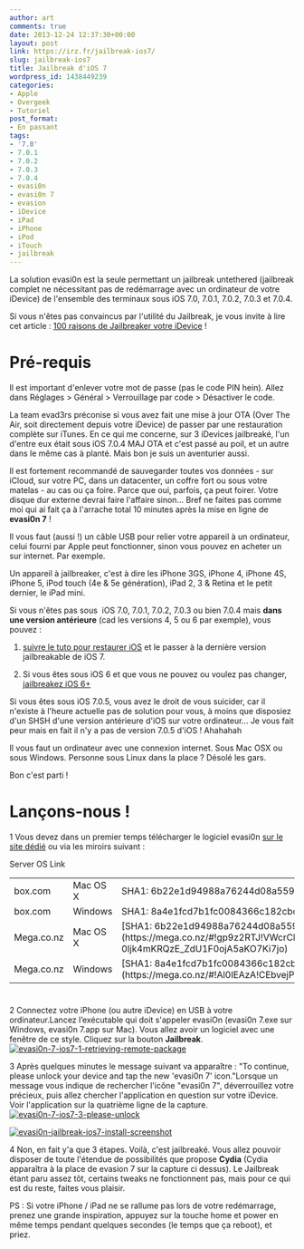 ```yaml
---
author: art
comments: true
date: 2013-12-24 12:37:30+00:00
layout: post
link: https://irz.fr/jailbreak-ios7/
slug: jailbreak-ios7
title: Jailbreak d'iOS 7
wordpress_id: 1438449239
categories:
- Apple
- Overgeek
- Tutoriel
post_format:
- En passant
tags:
- '7.0'
- 7.0.1
- 7.0.2
- 7.0.3
- 7.0.4
- evasi0n
- evasi0n 7
- evasion
- iDevice
- iPad
- iPhone
- iPod
- iTouch
- jailbreak
---
```


La solution evasi0n est la seule permettant un jailbreak untethered (jailbreak complet ne nécessitant pas de redémarrage avec un ordinateur de votre iDevice) de l'ensemble des terminaux sous iOS 7.0, 7.0.1, 7.0.2, 7.0.3 et 7.0.4.

Si vous n'êtes pas convaincus par l'utilité du Jailbreak, je vous invite à lire cet article : [100 raisons de Jailbreaker votre iDevice](https://irz.fr/100-raisons-jailbreaker-iphone-5-ipad-ipod) !



# Pré-requis



Il est important d'enlever votre mot de passe (pas le code PIN hein). Allez dans Réglages > Général > Verrouillage par code > Désactiver le code.

La team evad3rs préconise si vous avez fait une mise à jour OTA (Over The Air, soit directement depuis votre iDevice) de passer par une restauration complète sur iTunes. En ce qui me concerne, sur 3 iDevices jailbreaké, l'un d'entre eux était sous iOS 7.0.4 MAJ OTA et c'est passé au poil, et un autre dans le même cas à planté. Mais bon je suis un aventurier aussi.

Il est fortement recommandé de sauvegarder toutes vos données - sur iCloud, sur votre PC, dans un datacenter, un coffre fort ou sous votre matelas - au cas ou ça foire. Parce que oui, parfois, ça peut foirer. Votre disque dur externe devrai faire l'affaire sinon... Bref ne faites pas comme moi qui ai fait ça à l'arrache total 10 minutes après la mise en ligne de **evasi0n 7** !

Il vous faut (aussi !) un câble USB pour relier votre appareil à un ordinateur, celui fourni par Apple peut fonctionner, sinon vous pouvez en acheter un sur internet. Par exemple.

Un appareil à jailbreaker, c'est à dire les iPhone 3GS, iPhone 4, iPhone 4S, iPhone 5, iPod touch (4e & 5e génération), iPad 2, 3 & Retina et le petit dernier, le iPad mini.

Si vous n'êtes pas sous  iOS 7.0, 7.0.1, 7.0.2, 7.0.3 ou bien 7.0.4 mais **dans une version antérieure** (cad les versions 4, 5 ou 6 par exemple), vous pouvez :




    
  1. [suivre le tuto pour restaurer iOS](https://irz.fr/ios-restaurer-iphone) et le passer à la dernière version jailbreakable de iOS 7.

    
  2. Si vous êtes sous iOS 6 et que vous ne pouvez ou voulez pas changer, [jailbreakez iOS 6+](https://irz.fr/jailbreak-ios6)



Si vous êtes sous iOS 7.0.5, vous avez le droit de vous suicider, car il n'existe à l'heure actuelle pas de solution pour vous, à moins que disposiez d'un SHSH d'une version antérieure d'iOS sur votre ordinateur... Je vous fait peur mais en fait il n'y a pas de version 7.0.5 d'iOS ! Ahahahah

Il vous faut un ordinateur avec une connexion internet. Sous Mac OSX ou sous Windows. Personne sous Linux dans la place ? Désolé les gars.

Bon c'est parti !



# Lançons-nous !





1
    Vous devez dans un premier temps télécharger le logiciel evasi0n [sur le site dédié](http://evasi0n.com/) ou via les miroirs suivant :
<table id="mirrors" >
<tbody >
<tr >
Server
OS
Link
</tr>
<tr >

<td >box.com
</td>

<td >Mac OS X
</td>

<td >SHA1: 6b22e1d94988a76244d08a5592576f61a0cb5ffb
</td>
</tr>
<tr >

<td >box.com
</td>

<td >Windows
</td>

<td >SHA1: 8a4e1fcd7b1fc0084366c182cbcf850dfc45d59f
</td>
</tr>
<tr >

<td >Mega.co.nz
</td>

<td >Mac OS X
</td>

<td >[SHA1: 6b22e1d94988a76244d08a5592576f61a0cb5ffb](https://mega.co.nz/#!gp9z2RTJ!VWcrCkGWqGp-0Ijk4mKRQzE_ZdU1F0ojA5aKO7Ki7jo)
</td>
</tr>
<tr >

<td >Mega.co.nz
</td>

<td >Windows
</td>

<td >[SHA1: 8a4e1fcd7b1fc0084366c182cbcf850dfc45d59f](https://mega.co.nz/#!Al0lEAzA!CEbvejP3cU2cstBT9w2apzLEMYAKFy8qu0K3Z6mjShA)
</td>
</tr>
</tbody>
</table>


# 







2
    Connectez votre iPhone (ou autre iDevice) en USB à votre ordinateur.Lancez l’exécutable qui doit s'appeler evasiOn (evasi0n 7.exe sur Windows, evasi0n 7.app sur Mac). Vous allez avoir un logiciel avec une fenêtre de ce style. Cliquez sur la bouton **Jailbreak**.[![evasi0n-7-ios7-1-retrieving-remote-package](https://static.irz.fr/2013/12/evasi0n-7-ios7-1-retrieving-remote-package.png)](https://irz.fr/recherche?q=evasi0n-7-ios7-1-retrieving-remote-package)




3
    Après quelques minutes le message suivant va apparaître : "To continue, please unlock your device and tap the new 'evasi0n 7' icon."Lorsque un message vous indique de rechercher l'icône "evasi0n 7", déverrouillez votre précieux, puis allez chercher l'application en question sur votre iDevice. Voir l'application sur la quatrième ligne de la capture.[![evasi0n-7-ios7-3-please-unlock](https://static.irz.fr/2013/12/evasi0n-7-ios7-3-please-unlock.png)](https://irz.fr/recherche?q=evasi0n-7-ios7-3-please-unlock)


[![evasi0n-jailbreak-ios7-install-screenshot](https://static.irz.fr/2013/12/evasi0n-jailbreak-ios7-install-screenshot-576x1024.png)](https://irz.fr/recherche?q=evasi0n-jailbreak-ios7-install-screenshot)








4
    Non, en fait y'a que 3 étapes. Voilà, c'est jailbreaké. Vous allez pouvoir disposer de toute l'étendue de possibilités que propose **Cydia** (Cydia apparaîtra à la place de evasion 7 sur la capture ci dessus). Le Jailbreak étant paru assez tôt, certains tweaks ne fonctionnent pas, mais pour ce qui est du reste, faites vous plaisir.


PS : Si votre iPhone / iPad ne se rallume pas lors de votre redémarrage, prenez une grande inspiration, appuyez sur la touche home et power en même temps pendant quelques secondes (le temps que ça reboot), et priez.

